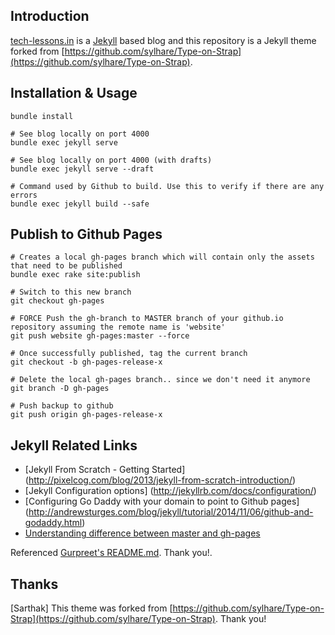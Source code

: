 ## Introduction

[tech-lessons.in](https://tech-lessons.in/) is a [Jekyll](https://jekyllrb.com/) based blog and this repository is a Jekyll theme forked from [https://github.com/sylhare/Type-on-Strap](https://github.com/sylhare/Type-on-Strap). 


## Installation & Usage

    bundle install

    # See blog locally on port 4000
    bundle exec jekyll serve

    # See blog locally on port 4000 (with drafts)
    bundle exec jekyll serve --draft

    # Command used by Github to build. Use this to verify if there are any errors
    bundle exec jekyll build --safe

## Publish to Github Pages

    # Creates a local gh-pages branch which will contain only the assets that need to be published
    bundle exec rake site:publish

    # Switch to this new branch
    git checkout gh-pages

    # FORCE Push the gh-branch to MASTER branch of your github.io repository assuming the remote name is 'website'
    git push website gh-pages:master --force

    # Once successfully published, tag the current branch
    git checkout -b gh-pages-release-x

    # Delete the local gh-pages branch.. since we don't need it anymore
    git branch -D gh-pages

    # Push backup to github
    git push origin gh-pages-release-x


## Jekyll Related Links

+ [Jekyll From Scratch - Getting Started] (http://pixelcog.com/blog/2013/jekyll-from-scratch-introduction/)
+ [Jekyll Configuration options] (http://jekyllrb.com/docs/configuration/)
+ [Configuring Go Daddy with your domain to point to Github pages] (http://andrewsturges.com/blog/jekyll/tutorial/2014/11/06/github-and-godaddy.html)
+ [Understanding difference between master and gh-pages](http://octopress.org/docs/deploying/github/)

Referenced [Gurpreet's README.md](https://github.com/gsluthra/my_blog/blob/master/README.md). Thank you!.

## Thanks

[Sarthak] This theme was forked from [https://github.com/sylhare/Type-on-Strap](https://github.com/sylhare/Type-on-Strap). Thank you!
